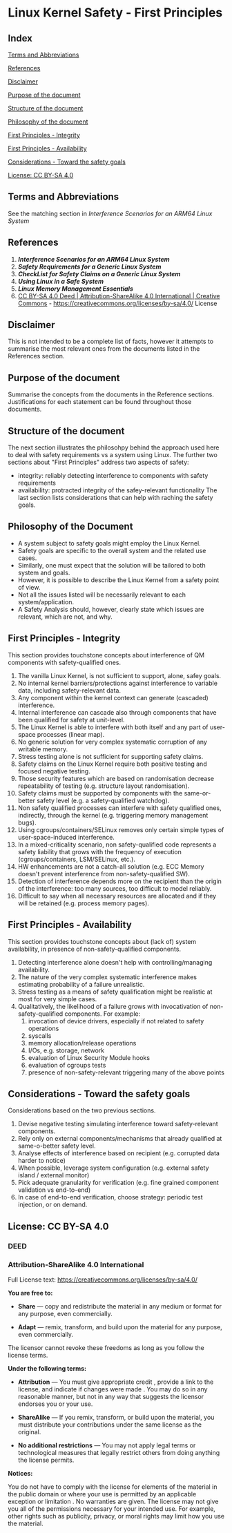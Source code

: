 # **Linux Kernel Safety - First Principles**

## Index

[Terms and Abbreviations](#Terms-and-Abbreviations)

[References](#References)

[Disclaimer](#Disclaimer)

[Purpose of the document](#Purpose-of-the-document)

[Structure of the document](#Structure-of-the-document)

[Philosophy of the document](#Philosophy-of-the-document)

[First Principles - Integrity](#First-Principles---Integrity)

[First Principles - Availability](#First-Principles---Availability)

[Considerations - Toward the safety goals](#Considerations---Toward-the-safety-goals)

[License: CC BY-SA 4.0](#License-CC-BY-SA-40)

## **Terms and Abbreviations**

   See the matching section in *Interference Scenarios for an ARM64 Linux System*

## **References**

1. ***Interference Scenarios for an ARM64 Linux System***
2. ***Safety Requirements for a Generic Linux System***
3. ***CheckList for Safety Claims on a Generic Linux System***
4. ***Using Linux in a Safe System***
5. ***Linux Memory Management Essentials***
6. [CC BY-SA 4.0 Deed | Attribution-ShareAlike 4.0 International | Creative Commons](https://creativecommons.org/licenses/by-sa/4.0/) - <https://creativecommons.org/licenses/by-sa/4.0/> License


## **Disclaimer**
This is not intended to be a complete list of facts, however it attempts
to summarise the most relevant ones from the documents listed in the
References section.

## **Purpose of the document**
Summarise the concepts from the documents in the Reference sections.
Justifications for each statement can be found throughout those documents.

## **Structure of the document**
The next section illustrates the philosohpy behind the approach used here to
deal with safety requirements vs a system using Linux.
The further two sections about "First Principles" address two aspects of safety:
-  integrity: reliably detecting interference to components with safety requirements
-  availability: protracted integrity of the safey-relevant functionality
The last section lists considerations that can help with raching the safety goals.


## **Philosophy of the Document**
*  A system subject to safety goals might employ the Linux Kernel.
*  Safety goals are specific to the overall system and the related use cases.
*  Similarly, one must expect that the solution will be tailored to both system and goals.
*  However, it is possible to describe the Linux Kernel from a safety point of view.
*  Not all the issues listed will be necessarily relevant to each system/application.
*  A Safety Analysis should, however, clearly state which issues are relevant, which are not, and why.


## **First Principles - Integrity**
This section provides touchstone concepts about interference of QM components with
safety-qualified ones.

1. The vanilla Linux Kernel, is not sufficient to support, alone, safey goals.
2. No internal kernel barriers/protections against interference to variable data, including safety-relevant data.
3. Any component within the kernel context can generate (cascaded) interference.
4. Internal interference can cascade also through components that have been qualified for safety at unit-level.
5. The Linux Kernel is able to interfere with both itself and any part of user-space processes (linear map).
6. No generic solution for very complex systematic corruption of any writable memory.
7. Stress testing alone is not sufficient for supporting safety claims.
8. Safety claims on the Linux Kernel require both positive testing and focused negative testing.
9. Those security features which are based on randomisation decrease repeatability of testing (e.g. structure layout randomisation).
10. Safety claims must be supported by components with the same-or-better safety level (e.g. a safety-qualified watchdog).
11. Non safety qualified processes can interfere with safety qualified ones, indirectly, through the kernel (e.g. triggering memory management bugs).
12. Using cgroups/containers/SELinux removes only certain simple types of user-space-induced interference.
13. In a mixed-criticality scenario, non safety-qualified code represents a safety liability that grows with the frequency of execution (cgroups/containers, LSM/SELinux, etc.).
14. HW enhancements are not a catch-all solution (e.g. ECC Memory doesn't prevent interference from non-safety-qualified SW).
15. Detection of interference depends more on the recipient than the origin of the interference: too many sources, too difficult to model reliably.
16. Difficult to say when all necessary resources are allocated and if they will be retained (e.g. process memory pages).


## **First Principles - Availability**
This section provides touchstone concepts about (lack of) system availability, in presence of non-safety-qualified components.

1. Detecting interference alone doesn't help with controlling/managing availability.
2. The nature of the very complex systematic interference makes estimating probability of a failure unrealistic.
3. Stress testing as a means of safety qualification might be realistic at most for very simple cases.
4. Qualitatively, the likelihood of a failure grows with invocativation of non-safety-qualified components. For example:
   1. invocation of device drivers, especially if not related to safety operations
   2. syscalls
   3. memory allocation/release operations
   4. I/Os, e.g. storage, network
   5. evaluation of Linux Security Module hooks
   6. evaluation of cgroups tests
   7. presence of non-safety-relevant triggering many of the above points


## **Considerations - Toward the safety goals**
Considerations based on the two previous sections.

1. Devise negative testing simulating interference toward safety-relevant components.
2. Rely only on external components/mechanisms that already qualified at same-o-better safety level.
3. Analyse effects of interference based on recipient (e.g. corrupted data harder to notice)
4. When possible, leverage system configuration (e.g. external safety island / external monitor)
5. Pick adequate granularity for verification (e.g. fine grained component validation vs end-to-end)
6. In case of end-to-end verification, choose strategy: periodic test injection, or on demand.


## **License: CC BY-SA 4.0**

### **DEED**
### **Attribution-ShareAlike 4.0 International**

Full License text: <https://creativecommons.org/licenses/by-sa/4.0/>

**You are free to:**

* **Share** — copy and redistribute the material in any medium or format for any purpose, even commercially.

* **Adapt** — remix, transform, and build upon the material for any purpose, even commercially.

The licensor cannot revoke these freedoms as long as you follow the license terms.

**Under the following terms:**

* **Attribution** — You must give appropriate credit , provide a link to the license, and indicate if changes were made . You may do so in any reasonable manner, but not in any way that suggests the licensor endorses you or your use.

* **ShareAlike** — If you remix, transform, or build upon the material, you must distribute your contributions under the same license as the original.

* **No additional restrictions** — You may not apply legal terms or technological measures that legally restrict others from doing anything the license permits.

**Notices:**

You do not have to comply with the license for elements of the material in the public domain or where your use is permitted by an applicable exception or limitation .
No warranties are given. The license may not give you all of the permissions necessary for your intended use. For example, other rights such as publicity, privacy, or moral rights may limit how you use the material.
